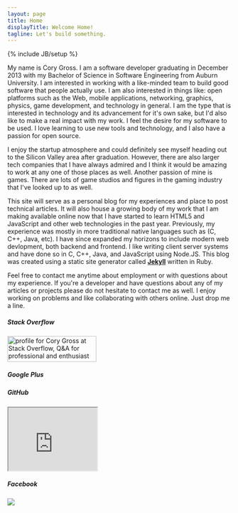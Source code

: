 ```yaml
---
layout: page
title: Home
displayTitle: Welcome Home!
tagline: Let's build something.
---
```

{% include JB/setup %}

My name is Cory Gross. I am a software developer graduating in December 2013
with my Bachelor of Science in Software Engineering from Auburn University. I am
interested in working with a like-minded team to build good software that
people actually use. I am also interested in things like: open platforms such as
the Web, mobile applications, networking, graphics, physics, game development,
and technology in general. I am the type that is interested in technology and
its advancement for it's own sake, but I'd also like to make a real impact with
my work. I feel the desire for my software to be used. I love learning to use
new tools and technology, and I also have a passion for open source.
 
I enjoy the startup atmosphere and could definitely see myself heading out to
the Silicon Valley area after graduation. However, there are also larger tech
companies that I have always admired and I think it would be amazing to work at
any one of those places as well. Another passion of mine is games. There are
lots of game studios and figures in the gaming industry that I've looked up to
as well.

This site will serve as a personal blog for my experiences and place to post
technical articles. It will also house a growing body of my work that I am
making available online now that I have started to learn HTML5 and JavaScript
and other web technologies in the past year. Previously, my experience was
mostly in more traditional native languages such as (C, C++, Java, etc). I
have since expanded my horizons to include modern web devlopment, both backend
and frontend. I like writing client server systems and have done so in
C, C++, Java, and JavaScript using Node.JS. This blog was created using a static
site generator called [**Jekyll**][1] written in Ruby.

Feel free to contact me anytime about employment or with questions about my
experience. If you're a developer and have questions about any of my articles
or projects please do not hesitate to contact me as well. I enjoy working on
problems and like collaborating with others online. Just drop me a line.

<div class="row"><div class="span4 offset1"><h5 class="clip-bottom">Stack Overflow</h5><a href="http://stackoverflow.com/users/1359785/cory-gross"><img src="http://stackoverflow.com/users/flair/1359785.png" width="200" height="58" alt="profile for Cory Gross at Stack Overflow, Q&amp;A for professional and enthusiast programmers" title="profile for Cory Gross at Stack Overflow, Q&amp;A for professional and enthusiast programmers"></a></div><div class="span4"><h5 class="clip-bottom">Google Plus</h5><div class="g-plus" data-width="270" data-height="69" data-href="//plus.google.com/105235638732805537250" data-rel="author"></div></div></div><div class="row"><div class="span4 offset1"><h5 class="clip-bottom">GitHub</h5><iframe src="http://githubbadge.appspot.com/badge/{{ site.author.github }}" width="200" height="142"></iframe></div><div class="span4"><h5 class="clip-bottom">Facebook</h5><a href="https://www.facebook.com/{{site.author.facebook}}" target="_TOP" title="Cory Gross"><img src="https://badge.facebook.com/badge/100000663717957.1916.1262426109.png" style="border: 0px;" /></a></div></div>

<!-- Asynchrnous Google Plus Add to Circles Script -->
<script type="text/javascript">
  (function() {
    var po = document.createElement('script'); po.type = 'text/javascript'; po.async = true;
    po.src = 'https://apis.google.com/js/plusone.js';
    var s = document.getElementsByTagName('script')[0]; s.parentNode.insertBefore(po, s);
  })();
</script>

[1]: https://github.com/mojombo/jekyll
[2]: https://gtihub.com/twitter/bootstrap